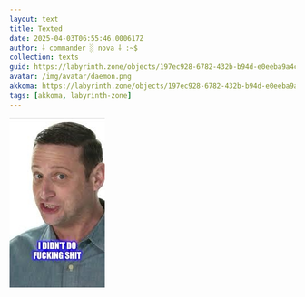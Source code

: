 ```yaml
---
layout: text
title: Texted
date: 2025-04-03T06:55:46.000617Z
author: ⸸ commander ░ nova ⸸ :~$
collection: texts
guid: https://labyrinth.zone/objects/197ec928-6782-432b-b94d-e0eeba9a4c30
avatar: /img/avatar/daemon.png
akkoma: https://labyrinth.zone/objects/197ec928-6782-432b-b94d-e0eeba9a4c30
tags: [akkoma, labyrinth-zone]
---
```


<img src="/assets/text_media/6b88e11007adb4a805abd41fcfd2ece9fe3be9108de6c4e37134f3d5ef780d3d.D34DFCF2-7B41-4900-9A7F-B75F98CAC95C" alt="" />